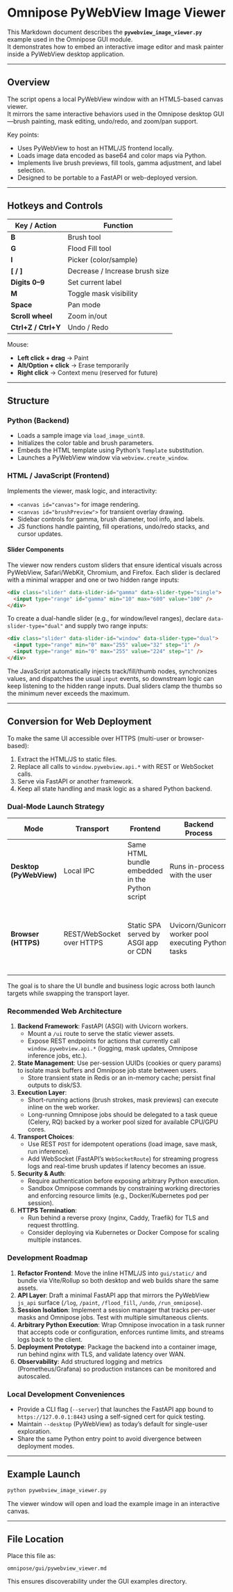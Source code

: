 # Omnipose PyWebView Image Viewer

This Markdown document describes the **`pywebview_image_viewer.py`** example used in the Omnipose GUI module.  
It demonstrates how to embed an interactive image editor and mask painter inside a PyWebView desktop application.

---

## Overview

The script opens a local PyWebView window with an HTML5-based canvas viewer.  
It mirrors the same interactive behaviors used in the Omnipose desktop GUI—brush painting, mask editing, undo/redo, and zoom/pan support.

Key points:

- Uses PyWebView to host an HTML/JS frontend locally.
- Loads image data encoded as base64 and color maps via Python.
- Implements live brush previews, fill tools, gamma adjustment, and label selection.
- Designed to be portable to a FastAPI or web-deployed version.

---

## Hotkeys and Controls

| Key / Action | Function |
|---------------|-----------|
| **B** | Brush tool |
| **G** | Flood Fill tool |
| **I** | Picker (color/sample) |
| **[ / ]** | Decrease / Increase brush size |
| **Digits 0–9** | Set current label |
| **M** | Toggle mask visibility |
| **Space** | Pan mode |
| **Scroll wheel** | Zoom in/out |
| **Ctrl+Z / Ctrl+Y** | Undo / Redo |

Mouse:
- **Left click + drag** → Paint
- **Alt/Option + click** → Erase temporarily
- **Right click** → Context menu (reserved for future)

---

## Structure

### Python (Backend)
- Loads a sample image via `load_image_uint8`.
- Initializes the color table and brush parameters.
- Embeds the HTML template using Python’s `Template` substitution.
- Launches a PyWebView window via `webview.create_window`.

### HTML / JavaScript (Frontend)
Implements the viewer, mask logic, and interactivity:

- `<canvas id="canvas">` for image rendering.  
- `<canvas id="brushPreview">` for transient overlay drawing.  
- Sidebar controls for gamma, brush diameter, tool info, and labels.
- JS functions handle painting, fill operations, undo/redo stacks, and cursor updates.

#### Slider Components

The viewer now renders custom sliders that ensure identical visuals across PyWebView, Safari/WebKit, Chromium, and Firefox. Each slider is declared with a minimal wrapper and one or two hidden range inputs:

```html
<div class="slider" data-slider-id="gamma" data-slider-type="single">
  <input type="range" id="gamma" min="10" max="600" value="100" />
</div>
```

To create a dual-handle slider (e.g., for window/level ranges), declare `data-slider-type="dual"` and supply two range inputs:

```html
<div class="slider" data-slider-id="window" data-slider-type="dual">
  <input type="range" min="0" max="255" value="32" step="1" />
  <input type="range" min="0" max="255" value="224" step="1" />
</div>
```

The JavaScript automatically injects track/fill/thumb nodes, synchronizes values, and dispatches the usual `input` events, so downstream logic can keep listening to the hidden range inputs. Dual sliders clamp the thumbs so the minimum never exceeds the maximum.

---

## Conversion for Web Deployment

To make the same UI accessible over HTTPS (multi-user or browser-based):
1. Extract the HTML/JS to static files.
2. Replace all calls to `window.pywebview.api.*` with REST or WebSocket calls.
3. Serve via FastAPI or another framework.
4. Keep all state handling and mask logic as a shared Python backend.

### Dual-Mode Launch Strategy

| Mode | Transport | Frontend | Backend Process | Notes |
|------|-----------|----------|-----------------|-------|
| **Desktop (PyWebView)** | Local IPC | Same HTML bundle embedded in the Python script | Runs in-process with the user | Ideal for single-user, offline workflows. |
| **Browser (HTTPS)** | REST/WebSocket over HTTPS | Static SPA served by ASGI app or CDN | Uvicorn/Gunicorn worker pool executing Python tasks | Enables remote access, multi-core execution, and headless operation. |

The goal is to share the UI bundle and business logic across both launch targets while swapping the transport layer.

### Recommended Web Architecture

1. **Backend Framework**: FastAPI (ASGI) with Uvicorn workers.  
   - Mount a `/ui` route to serve the static viewer assets.  
   - Expose REST endpoints for actions that currently call `window.pywebview.api.*` (logging, mask updates, Omnipose inference jobs, etc.).
2. **State Management**: Use per-session UUIDs (cookies or query params) to isolate mask buffers and Omnipose job state between users.  
   - Store transient state in Redis or an in-memory cache; persist final outputs to disk/S3.
3. **Execution Layer**: 
   - Short-running actions (brush strokes, mask previews) can execute inline on the web worker.
   - Long-running Omnipose jobs should be delegated to a task queue (Celery, RQ) backed by a worker pool sized for available CPU/GPU cores.
4. **Transport Choices**: 
   - Use REST `POST` for idempotent operations (load image, save mask, run inference).  
   - Add WebSocket (FastAPI’s `WebSocketRoute`) for streaming progress logs and real-time brush updates if latency becomes an issue.
5. **Security & Auth**: 
   - Require authentication before exposing arbitrary Python execution.  
   - Sandbox Omnipose commands by constraining working directories and enforcing resource limits (e.g., Docker/Kubernetes pod per session).
6. **HTTPS Termination**: 
   - Run behind a reverse proxy (nginx, Caddy, Traefik) for TLS and request throttling.  
   - Consider deploying via Kubernetes or Docker Compose for scaling multiple instances.

### Development Roadmap

1. **Refactor Frontend**: Move the inline HTML/JS into `gui/static/` and bundle via Vite/Rollup so both desktop and web builds share the same assets.
2. **API Layer**: Draft a minimal FastAPI app that mirrors the PyWebView `js_api` surface (`/log`, `/paint`, `/flood_fill`, `/undo`, `/run_omnipose`).
3. **Session Isolation**: Implement a session manager that tracks per-user masks and Omnipose jobs.  Test with multiple simultaneous clients.
4. **Arbitrary Python Execution**: Wrap Omnipose invocation in a task runner that accepts code or configuration, enforces runtime limits, and streams logs back to the client.
5. **Deployment Prototype**: Package the backend into a container image, run behind nginx with TLS, and validate latency over WAN.
6. **Observability**: Add structured logging and metrics (Prometheus/Grafana) so production instances can be monitored and autoscaled.

### Local Development Conveniences

- Provide a CLI flag (`--server`) that launches the FastAPI app bound to `https://127.0.0.1:8443` using a self-signed cert for quick testing.  
- Maintain `--desktop` (PyWebView) as today’s default for single-user exploration.  
- Share the same Python entry point to avoid divergence between deployment modes.

---

## Example Launch

```bash
python pywebview_image_viewer.py
```

The viewer window will open and load the example image in an interactive canvas.

---

## File Location

Place this file as:
```
omnipose/gui/pywebview_viewer.md
```

This ensures discoverability under the GUI examples directory.
